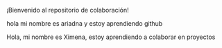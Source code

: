  ¡Bienvenido al repositorio de colaboración!

hola mi nombre es ariadna y estoy aprendiendo github

Hola, mi nombre es Ximena, estoy aprendiendo a colaborar en proyectos

